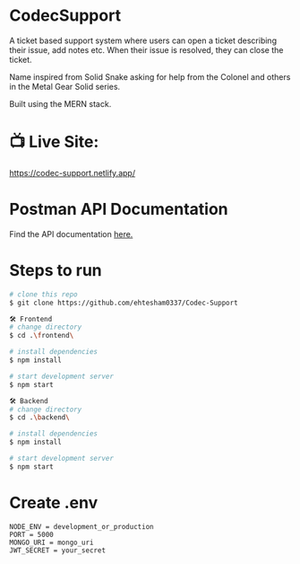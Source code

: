 # CodecSupport

A ticket based support system where users can open a ticket describing their issue, add notes etc. When their issue is resolved, they can close the ticket.

Name inspired from Solid Snake asking for help from the Colonel and others in the Metal Gear Solid series. 

Built using the MERN stack.

# 📺 Live Site: 

https://codec-support.netlify.app/

# Postman API Documentation

Find the API documentation [here.](https://documenter.getpostman.com/view/24684635/2s9YJZ4Q1W)

# Steps to run

```bash
# clone this repo
$ git clone https://github.com/ehtesham0337/Codec-Support
```

```bash
🛠 Frontend
# change directory
$ cd .\frontend\

# install dependencies
$ npm install

# start development server
$ npm start
```
```bash
🛠 Backend
# change directory
$ cd .\backend\

# install dependencies
$ npm install

# start development server
$ npm start
```

# Create .env
```
NODE_ENV = development_or_production
PORT = 5000
MONGO_URI = mongo_uri
JWT_SECRET = your_secret
```




